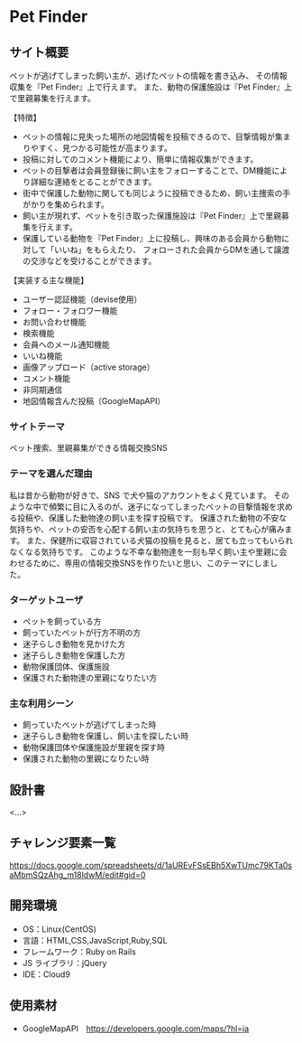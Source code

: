# Pet Finder

## サイト概要

ペットが逃げてしまった飼い主が、逃げたペットの情報を書き込み、
その情報収集を『Pet Finder』上で行えます。
また、動物の保護施設は『Pet Finder』上で里親募集を行えます。

【特徴】
- ペットの情報に見失った場所の地図情報を投稿できるので、目撃情報が集まりやすく、見つかる可能性が高まります。
- 投稿に対してのコメント機能により、簡単に情報収集ができます。
- ペットの目撃者は会員登録後に飼い主をフォローすることで、DM機能により詳細な連絡をとることができます。
- 街中で保護した動物に関しても同じように投稿できるため、飼い主捜索の手がかりを集められます。
- 飼い主が現れず、ペットを引き取った保護施設は『Pet Finder』上で里親募集を行えます。
- 保護している動物を『Pet Finder』上に投稿し、興味のある会員から動物に対して「いいね」をもらえたり、
フォローされた会員からDMを通して譲渡の交渉などを受けることができます。

【実装する主な機能】
- ユーザー認証機能（devise使用）
- フォロー・フォロワー機能
- お問い合わせ機能
- 検索機能
- 会員へのメール通知機能
- いいね機能
- 画像アップロード（active storage）
- コメント機能
- 非同期通信
- 地図情報含んだ投稿（GoogleMapAPI）



### サイトテーマ

ペット捜索、里親募集ができる情報交換SNS

### テーマを選んだ理由

私は昔から動物が好きで、SNS で犬や猫のアカウントをよく見ています。
そのような中で頻繁に目に入るのが、迷子になってしまったペットの目撃情報を求める投稿や、保護した動物達の飼い主を探す投稿です。
保護された動物の不安な気持ちや、ペットの安否を心配する飼い主の気持ちを思うと、とても心が痛みます。
また、保健所に収容されている犬猫の投稿を見ると、居ても立ってもいられなくなる気持ちです。
このような不幸な動物達を一刻も早く飼い主や里親に会わせるために、専用の情報交換SNSを作りたいと思い、このテーマにしました。

### ターゲットユーザ

- ペットを飼っている方
- 飼っていたペットが行方不明の方
- 迷子らしき動物を見かけた方
- 迷子らしき動物を保護した方
- 動物保護団体、保護施設
- 保護された動物達の里親になりたい方

### 主な利用シーン

- 飼っていたペットが逃げてしまった時
- 迷子らしき動物を保護し、飼い主を探したい時
- 動物保護団体や保護施設が里親を探す時
- 保護された動物の里親になりたい時

## 設計書

<...>

## チャレンジ要素一覧

https://docs.google.com/spreadsheets/d/1aUREvFSsEBh5XwTUmc79KTa0saMbmSQzAhg_m18ldwM/edit#gid=0

## 開発環境

- OS：Linux(CentOS)
- 言語：HTML,CSS,JavaScript,Ruby,SQL
- フレームワーク：Ruby on Rails
- JS ライブラリ：jQuery
- IDE：Cloud9

## 使用素材

- GoogleMapAPI　https://developers.google.com/maps/?hl=ja